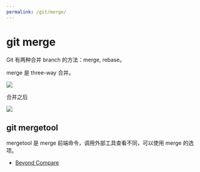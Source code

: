 ```yaml
---
permalink: /git/merge/
---
```


# git merge

Git 有两种合并 branch 的方法：merge, rebase。

merge 是 three-way 合并。

![](https://git-scm.com/book/en/v2/images/basic-rebase-1.png)

合并之后

![](https://git-scm.com/book/en/v2/images/basic-rebase-2.png)


## git mergetool

mergetool 是 merge 前端命令，调用外部工具查看不同，可以使用 merge 的选项。

- [Beyond Compare](../../software/bcompare/index.md)

